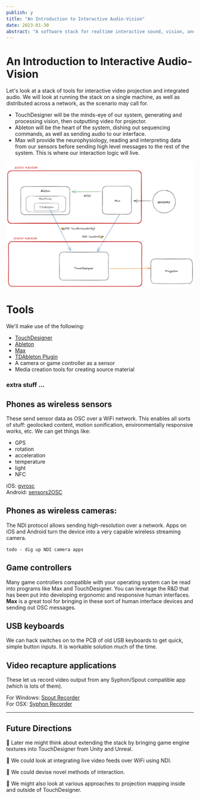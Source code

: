 ```yaml
---
publish: y
title: "An Introduction to Interactive Audio-Vision"
date: 2023-01-30
abstract: "A software stack for realtime interactive sound, vision, and projection mapped video."
---
```

# An Introduction to Interactive Audio-Vision

Let's look at a stack of tools for interactive video projection and integrated audio.  We will look at running the stack on a single machine, as well as distributed across a network, as the scenario may call for.

- TouchDesigner will be the minds-eye of our system, generating and processing vision, then outputting video for projector.
- Ableton will be the heart of the system, dishing out sequencing commands, as well as sending audio to our interface.
- Max will provide the neurophysiology, reading and interpreting data from our sensors before sending high level messages to the rest of the system.  This is where our interaction logic will live.

<!--[[ac-stack-overview]]-->

![av-stack-overview](../files/av-stack-overview-000.png)

# Tools
We'll make use of the following:
- [TouchDesigner](https://derivative.ca)
- [Ableton](https://ableton.com)
- [Max](https://cycling74.com)
- [TDAbleton Plugin](https://docs.derivative.ca/TDAbleton)
- A camera or game controller as a sensor
- Media creation tools for creating source material

### extra stuff ...
##  Phones as wireless sensors
These send sensor data as OSC over a WiFi network.  This enables all sorts of stuff: geolocked content, motion sonification, environmentally responsive works, etc.
We can get things like:
- GPS
- rotation
- acceleration
- temperature
- light
- NFC

iOS: [gyrosc](https://www.bitshapesoftware.com/instruments/gyrosc/)  
Android: [sensors2OSC](https://sensors2.org/osc/)


## Phones as wireless cameras:
The NDI protocol allows sending high-resolution over a network.  Apps on iOS and Android turn the device into a very capable wireless streaming camera.

```
todo - dig up NDI camera apps
```

## Game controllers
Many game controllers compatible with your operating system can be read into programs like Max and TouchDesigner.  You can leverage the R&D that has been put into developing ergonomic and responsive human interfaces.  **Max** is a great tool for bringing in these sort of human interface devices and sending out OSC messages.

## USB keyboards
We can hack switches on to the PCB of old USB keyboards to get quick, simple button inputs.  It is workable solution much of the time.  

## Video recapture applications
These let us record video output from any Syphon/Spout compatible app (which is lots of them).

For Windows: [Spout Recorder](https://www.lightjams.com/spout-recorder.html)  
For OSX: [Syphon Recorder](https://syphon.info/recorder)


---
## Future Directions
🍪 Later me might think about extending the stack by bringing game engine textures into TouchDesigner from Unity and Unreal.  

🍪 We could look at integrating live video feeds over WiFi using NDI.  

🍪 We could devise novel methods of interaction.

🍪 We might also look at various approaches to projection mapping inside and outside of TouchDesigner.



